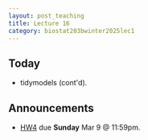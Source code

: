 ```yaml
---
layout: post_teaching
title: Lecture 16
category: biostat203bwinter2025lec1
---
```


## Today

* tidymodels (cont'd).

## Announcements

* [HW4](https://ucla-biostat-203b.github.io/2025winter/hw/hw4/hw4.html) due **Sunday** Mar 9 @ 11:59pm.
